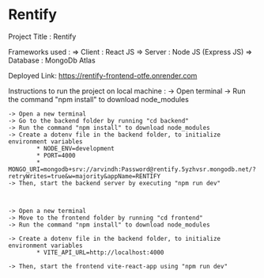 # Rentify

Project Title : Rentify

Frameworks used :
    => Client : React JS
    => Server : Node JS (Express JS)
    => Database : MongoDb Atlas

Deployed Link: https://rentify-frontend-otfe.onrender.com



Instructions to run the project on local machine :
    -> Open terminal
    -> Run the command "npm install" to download node_modules


    -> Open a new terminal
    -> Go to the backend folder by running "cd backend"
    -> Run the command "npm install" to download node_modules
    -> Create a dotenv file in the backend folder, to initialize environment variables
            * NODE_ENV=development
            * PORT=4000
            * MONGO_URI=mongodb+srv://arvindh:Password@rentify.5yzhvsr.mongodb.net/?retryWrites=true&w=majority&appName=RENTIFY
    -> Then, start the backend server by executing "npm run dev"



    -> Open a new terminal
    -> Move to the frontend folder by running "cd frontend"
    -> Run the command "npm install" to download node_modules

    -> Create a dotenv file in the backend folder, to initialize environment variables
            * VITE_API_URL=http://localhost:4000

    -> Then, start the frontend vite-react-app using "npm run dev"